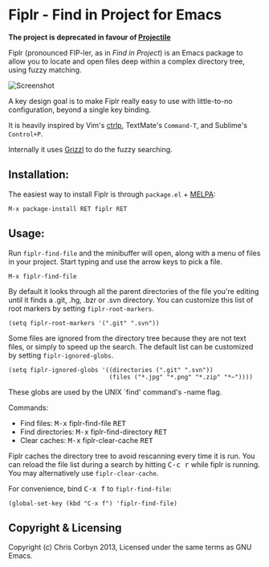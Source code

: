 # Fiplr - Find in Project for Emacs

**The project is deprecated in favour of [Projectile](https://github.com/bbatsov/projectile)**

Fiplr (pronounced FIP-ler, as in _Find in Project_) is an Emacs package to
allow you to locate and open files deep within a complex directory tree,
using fuzzy matching.

![Screenshot](http://i.imgur.com/n3EweV3.png)

A key design goal is to make Fiplr really easy to use with little-to-no
configuration, beyond a single key binding.

It is heavily inspired by Vim's [ctrlp](https://github.com/kien/ctrlp.vim), TextMate's `Command-T`, and Sublime's `Control+P`.

Internally it uses [Grizzl](https://github.com/d11wtq/grizzl) to do the fuzzy
searching.

## Installation:

The easiest way to install Fiplr is through `package.el` +
[MELPA](http://melpa.milkbox.net/):

    M-x package-install RET fiplr RET

## Usage:

Run `fiplr-find-file` and the minibuffer will open, along with a menu of files
in your project. Start typing and use the arrow keys to pick a file.

    M-x fiplr-find-file

By default it looks through all the parent directories of the file you're
editing until it finds a .git, .hg, .bzr or .svn directory. You can
customize this list of root markers by setting `fiplr-root-markers`.

    (setq fiplr-root-markers '(".git" ".svn"))

Some files are ignored from the directory tree because they are not text
files, or simply to speed up the search. The default list can be
customized by setting `fiplr-ignored-globs`.

    (setq fiplr-ignored-globs '((directories (".git" ".svn"))
                                (files ("*.jpg" "*.png" "*.zip" "*~"))))

These globs are used by the UNIX `find' command's -name flag.

Commands:

  * Find files:       <kbd>M-x</kbd> fiplr-find-file <kbd>RET</kbd>
  * Find directories: <kbd>M-x</kbd> fiplr-find-directory <kbd>RET</kbd>
  * Clear caches:     <kbd>M-x</kbd> fiplr-clear-cache <kbd>RET</kbd>

Fiplr caches the directory tree to avoid rescanning every time it is run. You
can reload the file list during a search by hitting <kbd>C-c r</kbd> while
fiplr is running. You may alternatively use `fiplr-clear-cache`.

For convenience, bind <kbd>C-x f</kbd> to `fiplr-find-file`:

    (global-set-key (kbd "C-x f") 'fiplr-find-file)

## Copyright & Licensing

Copyright (c) Chris Corbyn 2013, Licensed under the same terms as GNU Emacs.
